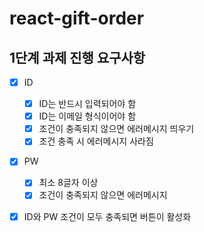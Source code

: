 # react-gift-order

## 1단계 과제 진행 요구사항

- [x] ID
  - [x] ID는 반드시 입력되어야 함
  - [x] ID는 이메일 형식이어야 함
  - [x] 조건이 충족되지 않으면 에러메시지 띄우기
  - [x] 조건 충족 시 에러메시지 사라짐
- [x] PW
  - [x] 최소 8글자 이상
  - [x] 조건이 충족되지 않으면 에러메시지
- [x] ID와 PW 조건이 모두 충족되면 버튼이 활성화


